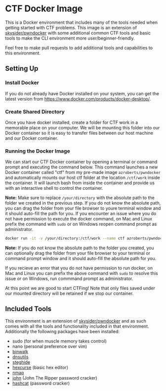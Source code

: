 # CTF Docker Image

This is a Docker environment that includes many of the tools needed when getting started with CTF problems. This image is an extension of [skysider/pwndocker](https://github.com/skysider/pwndocker) with some additional common CTF tools and basic tools to make the CLI environment more user/beginner-friendly.

Feel free to make pull requests to add additional tools and capabilities to this environment.

## Setting Up

### Install Docker
If you do not already have Docker installed on your system, you can get the latest version from https://www.docker.com/products/docker-desktop/.

### Create Shared Directory
Once you have docker installed, create a folder for CTF work in a memorable place on your computer. We will be mounting this folder into our Docker container so it is easy to transfer files between our host machine and our Docker container.

### Running the Docker Image
We can start our CTF Docker container by opening a terminal or command prompt and executing the command below. This command launches a new Docker container called "ctf" from my pre-made image `azroberts/pwndocker` and automatically mounts our host ctf folder at the location `/ctf/work` inside the container. It will launch bash from inside the container and provide us with an interactive shell to control the container.

**Note:** Make sure to replace `/your/directory` with the absolute path to the folder we created in the previous step. If you do not know the absolute path, you can drag the folder from your file browser to youre terminal window and it should auto-fill the path for you. If you encounter an issue where you do not have permission to execute the docker command, on Mac and Linux prefix the command with `sudo` or on Windows reopen command prompt as administrator.
```bash
docker run -it -v /your/directory:/ctf/work --name ctf azroberts/pwndocker /bin/bash
```

**Note:** If you do not know the absolute path to the folder you created, you can optionally drag the folder from your file browser to your terminal or command prompt window and it should auto-fill the absolute path for you.

If you recieve an error that you do not have permission to run docker, on Mac and Linux you can prefix the above command with `sudo` to resolve this issue or on Windows, run commmand prompt as administrator.

At this point we are good to start CTFing! Note that only files saved under our mounted directory will be retained if we stop our container.

## Included Tools

This environment is an extension of [skysider/pwndocker](https://github.com/skysider/pwndocker) and as such comes with all the tools and functionality included in that environment. Additionally the following packages have been installed:

- sudo (for when muscle memory takes control)
- nano (personal preference over vim)
- [binwalk](https://github.com/ReFirmLabs/binwalk)
- [dnsutils](https://packages.debian.org/buster/dnsutils)
- [steghide](https://github.com/StefanoDeVuono/steghide)
- [hexcurse](https://github.com/LonnyGomes/hexcurse) (basic hex editor)
- [nmap](https://github.com/nmap/nmap)
- [john](https://github.com/openwall/john/tree/bleeding-jumbo) (John The Ripper password cracker)
- [hashcat](https://github.com/hashcat/hashcat) (password cracker)